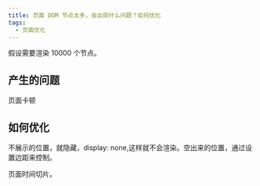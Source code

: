 ```yaml
---
title: 页面 DOM 节点太多，会出现什么问题？如何优化
tags:
  - 页面优化
---
```


假设需要渲染 10000 个节点。

## 产生的问题

页面卡顿

## 如何优化

不展示的位置，就隐藏，display: none,这样就不会渲染。空出来的位置，通过设置边距来控制。

页面时间切片。
